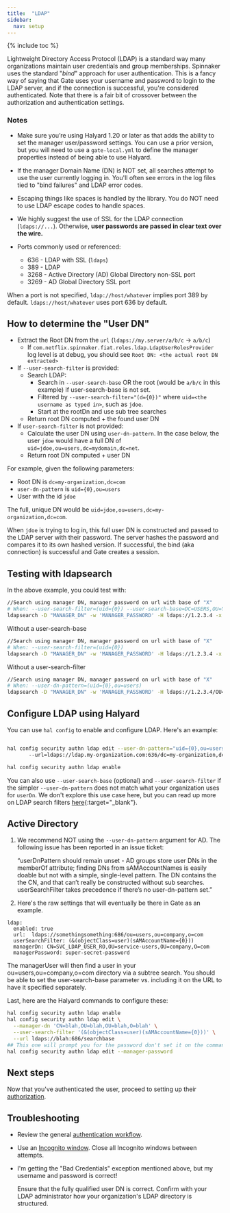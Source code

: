 ```yaml
---
title:  "LDAP"
sidebar:
  nav: setup
---
```


{% include toc %}

Lightweight Directory Access Protocol (LDAP) is a standard way many organizations maintain user
credentials and group memberships. Spinnaker uses the standard "*bind*" approach for user
authentication. This is a fancy way of saying that Gate uses your username and password to login
to the LDAP server, and if the connection is successful, you're considered authenticated.  Note that there is a
fair bit of crossover between the authorization and authentication settings. 


### Notes

*  Make sure you’re using Halyard 1.20 or later as that adds the ability to set the manager user/password settings. 
You can use a prior version, but you will need to use a `gate-local.yml` to define the manager properties instead of being able
to use Halyard.

* If the manager Domain Name (DN) is NOT set, all searches attempt to use the user currently logging in.  You'll often see errors
in the log files tied to "bind failures" and LDAP error codes.

* Escaping things like spaces is handled by the library.  You do NOT need to use LDAP escape codes to handle spaces.  

* We highly suggest the use of SSL for the LDAP connection (`ldaps://...`). Otherwise, **user passwords are passed in 
clear text over the wire.**

* Ports commonly used or referenced:
    *  636 - LDAP with SSL (`ldaps`)
    *  389 - LDAP 
    *  3268 - Active Directory (AD) Global Directory non-SSL port
    *  3269 - AD Global Directory SSL port

When a port is not specified, `ldap://host/whatever` implies port 389 by default.  `ldaps://host/whatever` uses port 636 by 
default.

## How to determine the "User DN" 

- Extract the Root DN from the `url` (`ldaps://my.server/a/b/c` → `a/b/c`)
    - If `com.netflix.spinnaker.fiat.roles.ldap.LdapUserRolesProvider` log level is at debug, you should 
    see `Root DN: <the actual root DN extracted>`
- If `--user-search-filter` is provided:
    - Search LDAP:
        - Search in  `--user-search-base` OR the root (would be `a/b/c` in this example) if user-search-base is not set.
        - Filtered by `--user-search-filter="(d={0})"` where `uid=<the username as typed in>`, such as `jdoe`.
        - Start at the rootDn and use sub tree searches
    - Return root DN computed + the found user DN
- If `user-search-filter` is not provided:
    - Calculate the user DN using `user-dn-pattern`.  In the case below, the user `jdoe` would have a full DN of
    `uid=jdoe,ou=users,dc=mydomain,dc=net`.
    - Return root DN computed + user DN
    

For example, given the following parameters:

* Root DN is `dc=my-organization,dc=com` 
* `user-dn-pattern` is `uid={0},ou=users`
* User with the id `jdoe`

The full, unique DN would be `uid=jdoe,ou=users,dc=my-organization,dc=com`.

When `jdoe` is trying to log in, this full user DN is constructed and passed to the LDAP server with
their password. The server hashes the password and compares it to its own hashed version. If
successful, the bind (aka connection) is successful and Gate creates a session.

## Testing with ldapsearch

In the above example, you could test with:

```bash
//Search using manager DN, manager password on url with base of "X"
# When: --user-search-filter=(uid={0}) --user-search-base=DC=USERS,OU=Y,O=io 
ldapsearch -D "MANAGER_DN" -w 'MANAGER_PASSWORD' -H ldaps://1.2.3.4 -x -b "DC=USERS,OU=Y,O=io" "(UID=USERNAME)"
```
Without a user-search-base
```bash
//Search using manager DN, manager password on url with base of "X"
# When: --user-search-filter=(uid={0}) 
ldapsearch -D "MANAGER_DN" -w 'MANAGER_PASSWORD' -H ldaps://1.2.3.4 -x   "(UID=USERNAME})"
```
Without a user-search-filter
```bash
//Search using manager DN, manager password on url with base of "X"
# When: --user-dn-pattern=(uid={0},ou=users) 
ldapsearch -D "MANAGER_DN" -w 'MANAGER_PASSWORD' -H ldaps://1.2.3.4/OU=Y,O=io -x "(CN=USERNAME,OU=users,OU=Y,O=IO))"
```

## Configure LDAP using Halyard

You can use `hal config` to enable and configure LDAP. Here's an example:

```bash

hal config security authn ldap edit --user-dn-pattern="uid={0},ou=users" \ 
       --url=ldaps://ldap.my-organization.com:636/dc=my-organization,dc=com

hal config security authn ldap enable
```

You can also use `--user-search-base` (optional) and `--user-search-filter` if the simpler
`--user-dn-pattern` does not match what your organization uses for `userDn`. We don't explore this
use case here, but you can read up more on LDAP search filters
[here](https://confluence.atlassian.com/kb/how-to-write-ldap-search-filters-792496933.html){:target="\_blank"}.


## Active Directory

1. We recommend NOT using the `--user-dn-pattern` argument for AD. The following issue has been reported in an issue ticket:
 
    “userDnPattern should remain unset - AD groups store user DNs in the memberOf attribute; finding DNs from sAMAccountNames is easily doable but not with a simple, single-level pattern. The DN contains the the CN, and that can’t really be constructed without sub searches. userSearchFilter takes precedence if there’s no user-dn-pattern set.”

1. Here's the raw settings that will eventually be there in Gate as an example.
```
ldap:
  enabled: true
  url:  ldaps://somethingsomething:686/ou=users,ou=company,o=com
  userSearchFilter: (&(objectClass=user)(sAMAccountName={0}))
  managerDn: CN=SVC_LDAP_USER_RO,OU=service-users,OU=company,O=com
  managerPassword: super-secret-password
```
The managerUser will then find a user in your ou=users,ou=company,o=com directory via a subtree search. You 
should be able to set the user-search-base parameter vs. including it on the URL to have it specified separately.

Last, here are the Halyard commands to configure these:
```bash
hal config security authn ldap enable
hal config security authn ldap edit \
  --manager-dn 'CN=blah,OU=blah,OU=blah,O=blah' \
  --user-search-filter '(&(objectClass=user)(sAMAccountName={0}))' \
  --url ldaps://blah:686/searchbase
## This one will prompt you for the password don't set it on the command
hal config security authn ldap edit --manager-password
```


## Next steps

Now that you've authenticated the user, proceed to setting up their [authorization](/docs/v1.19/setup/security/authorization/).

## Troubleshooting

* Review the general [authentication workflow](/reference/architecture/authz_authn/authentication//#workflow).

* Use an [Incognito window](/docs/v1.19/setup/security/authentication#incognito-mode). Close all Incognito windows between attempts.

* I'm getting the "Bad Credentials" exception mentioned above, but my username and password is
correct!

    Ensure that the fully qualified user DN is correct. Confirm with your LDAP administrator how
    your organization's LDAP directory is structured.

